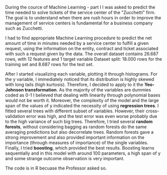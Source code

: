 During the cource of Machine Learning - part I I was asked to predict the time needed to solve tickets of the service center of the "Zucchetti" firm. The goal is to understand when there are rush hours in order to improve 
the management of service centers is fundamental for a business company such as Zucchetti. 

I had to find appropriate Machine Learning procedure to predict the net amount of time in minutes needed by a service center to fulfill a given request, using the information 
on the entity, contract and ticket associated with such a request given by the data. The overall dataset contains 26.687 rows, with 12 features and 1 target variable
Dataset split: 18.000 rows for the training set and 8.687 rows for the test set.

After I started visualizing each variable, plotting it through histograms. For the y
variable, I immediately noticed that its distribution is highly skewed with long tails
(high kurtosis). Therefore, I decided to apply to it the **Yeo-Johnson transformation**.
As the majority of the variables are dummies coded as 0-1 I believed that dealing
with linearity through polynomial bases would not be worth it. Moreover, the
complexity of the model and the large span of the values of y indicated the necessity of using **regression trees**. 
I fitted several trees with different subset of variables.  However, their cross-validation error was high, and the test error was even worse
probably due to the high variance of such big trees. Therefore, I tried several **random forests**, without considering bagging as random forests do the same
averaging predictions but also decorrelate trees. Random forests gave a strong improvement and also provided important
information on the importance (through measures of importance) of the single
variables. Finally, I tried **boosting**, which provided the best results. Boosting learns sequentially
and in this model with around 100 parameters, a high span of y and some
strange outcome observation is very important. 

The code is in R becuase the Professor asked so. 

